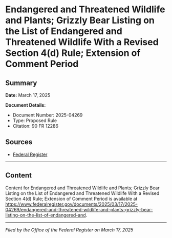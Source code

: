 # Endangered and Threatened Wildlife and Plants; Grizzly Bear Listing on the List of Endangered and Threatened Wildlife With a Revised Section 4(d) Rule; Extension of Comment Period

## Summary

**Date:** March 17, 2025

**Document Details:**
- Document Number: 2025-04269
- Type: Proposed Rule
- Citation: 90 FR 12286

## Sources
- [Federal Register](https://www.federalregister.gov/documents/2025/03/17/2025-04269/endangered-and-threatened-wildlife-and-plants-grizzly-bear-listing-on-the-list-of-endangered-and)

---

## Content

Content for Endangered and Threatened Wildlife and Plants; Grizzly Bear Listing on the List of Endangered and Threatened Wildlife With a Revised Section 4(d) Rule; Extension of Comment Period is available at https://www.federalregister.gov/documents/2025/03/17/2025-04269/endangered-and-threatened-wildlife-and-plants-grizzly-bear-listing-on-the-list-of-endangered-and.

---

*Filed by the Office of the Federal Register on March 17, 2025*
